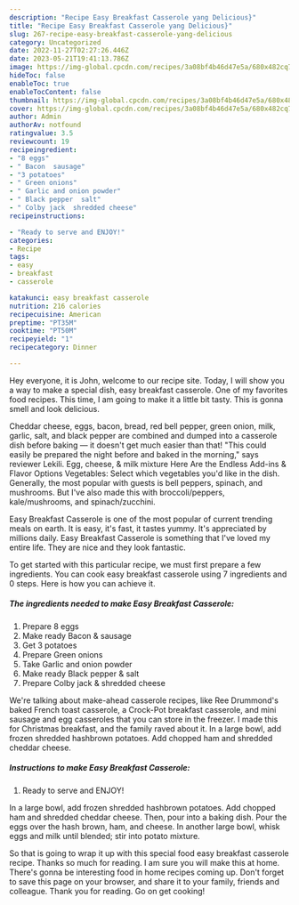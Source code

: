 ```yaml
---
description: "Recipe Easy Breakfast Casserole yang Delicious}"
title: "Recipe Easy Breakfast Casserole yang Delicious}"
slug: 267-recipe-easy-breakfast-casserole-yang-delicious
category: Uncategorized
date: 2022-11-27T02:27:26.446Z
date: 2023-05-21T19:41:13.786Z
image: https://img-global.cpcdn.com/recipes/3a08bf4b46d47e5a/680x482cq70/easy-breakfast-casserole-recipe-main-photo.jpg
hideToc: false
enableToc: true
enableTocContent: false
thumbnail: https://img-global.cpcdn.com/recipes/3a08bf4b46d47e5a/680x482cq70/easy-breakfast-casserole-recipe-main-photo.jpg
cover: https://img-global.cpcdn.com/recipes/3a08bf4b46d47e5a/680x482cq70/easy-breakfast-casserole-recipe-main-photo.jpg
author: Admin
authorAv: notfound
ratingvalue: 3.5
reviewcount: 19
recipeingredient:
- "8 eggs"
- " Bacon  sausage"
- "3 potatoes"
- " Green onions"
- " Garlic and onion powder"
- " Black pepper  salt"
- " Colby jack  shredded cheese"
recipeinstructions:

- "Ready to serve and ENJOY!"
categories:
- Recipe
tags:
- easy
- breakfast
- casserole

katakunci: easy breakfast casserole 
nutrition: 216 calories
recipecuisine: American
preptime: "PT35M"
cooktime: "PT50M"
recipeyield: "1"
recipecategory: Dinner

---
```



Hey everyone, it is John, welcome to our recipe site. Today, I will show you a way to make a special dish, easy breakfast casserole. One of my favorites food recipes. This time, I am going to make it a little bit tasty. This is gonna smell and look delicious.

Cheddar cheese, eggs, bacon, bread, red bell pepper, green onion, milk, garlic, salt, and black pepper are combined and dumped into a casserole dish before baking — it doesn&#39;t get much easier than that! &#34;This could easily be prepared the night before and baked in the morning,&#34; says reviewer Lekili. Egg, cheese, &amp; milk mixture Here Are the Endless Add-ins &amp; Flavor Options Vegetables: Select which vegetables you&#39;d like in the dish. Generally, the most popular with guests is bell peppers, spinach, and mushrooms. But I&#39;ve also made this with broccoli/peppers, kale/mushrooms, and spinach/zucchini.

Easy Breakfast Casserole is one of the most popular of current trending meals on earth. It is easy, it's fast, it tastes yummy. It's appreciated by millions daily. Easy Breakfast Casserole is something that I've loved my entire life. They are nice and they look fantastic.


To get started with this particular recipe, we must first prepare a few ingredients. You can cook easy breakfast casserole using 7 ingredients and 0 steps. Here is how you can achieve it.

<!--inarticleads1-->

##### The ingredients needed to make Easy Breakfast Casserole:

1. Prepare 8 eggs
1. Make ready  Bacon &amp; sausage
1. Get 3 potatoes
1. Prepare  Green onions
1. Take  Garlic and onion powder
1. Make ready  Black pepper &amp; salt
1. Prepare  Colby jack &amp; shredded cheese


We&#39;re talking about make-ahead casserole recipes, like Ree Drummond&#39;s baked French toast casserole, a Crock-Pot breakfast casserole, and mini sausage and egg casseroles that you can store in the freezer. I made this for Christmas breakfast, and the family raved about it. In a large bowl, add frozen shredded hashbrown potatoes. Add chopped ham and shredded cheddar cheese. 

<!--inarticleads2-->

##### Instructions to make Easy Breakfast Casserole:


1. Ready to serve and ENJOY!

In a large bowl, add frozen shredded hashbrown potatoes. Add chopped ham and shredded cheddar cheese. Then, pour into a baking dish. Pour the eggs over the hash brown, ham, and cheese. In another large bowl, whisk eggs and milk until blended; stir into potato mixture. 

So that is going to wrap it up with this special food easy breakfast casserole recipe. Thanks so much for reading. I am sure you will make this at home. There's gonna be interesting food in home recipes coming up. Don't forget to save this page on your browser, and share it to your family, friends and colleague. Thank you for reading. Go on get cooking!
